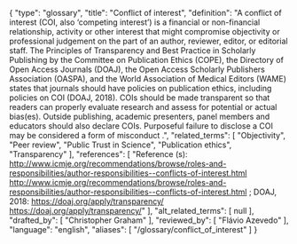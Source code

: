 {
    "type": "glossary",
    "title": "Conflict of interest",
    "definition": "A conflict of interest (COI, also ‘competing interest’) is a financial or non-financial relationship, activity or other interest that might compromise objectivity or professional judgement on the part of an author, reviewer, editor, or editorial staff. The Principles of Transparency and Best Practice in Scholarly Publishing by the Committee on Publication Ethics (COPE), the Directory of Open Access Journals (DOAJ), the Open Access Scholarly Publishers Association (OASPA), and the World Association of Medical Editors (WAME) states that journals should have policies on publication ethics, including policies on COI (DOAJ, 2018). COIs should be made transparent so that readers can properly evaluate research and assess for potential or actual bias(es). Outside publishing, academic presenters, panel members and educators should also declare COIs. Purposeful failure to disclose a COI may be considered a form of misconduct .",
    "related_terms": [
        "Objectivity",
        "Peer review",
        "Public Trust in Science",
        "Publication ethics",
        "Transparency"
    ],
    "references": [
        "Reference (s): http://www.icmje.org/recommendations/browse/roles-and-responsibilities/author-responsibilities--conflicts-of-interest.html http://www.icmje.org/recommendations/browse/roles-and-responsibilities/author-responsibilities--conflicts-of-interest.html ; DOAJ, 2018: https://doaj.org/apply/transparency/ https://doaj.org/apply/transparency/"
    ],
    "alt_related_terms": [
        null
    ],
    "drafted_by": [
        "Christopher Graham"
    ],
    "reviewed_by": [
        "Flávio Azevedo"
    ],
    "language": "english",
    "aliases": [
        "/glossary/conflict_of_interest"
    ]
}